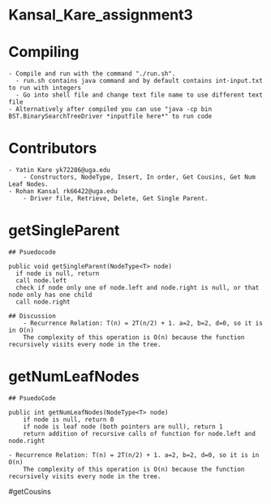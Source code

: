 # Kansal_Kare_assignment3

# Compiling

    - Compile and run with the command "./run.sh".
      - run.sh contains java command and by default contains int-input.txt to run with integers
      - Go into shell file and change text file name to use different text file
    - Alternatively after compiled you can use "java -cp bin BST.BinarySearchTreeDriver *inputfile here*" to run code

# Contributors
    - Yatin Kare yk72286@uga.edu
        - Constructors, NodeType, Insert, In order, Get Cousins, Get Num Leaf Nodes.
    - Rohan Kansal rk66422@uga.edu
        - Driver file, Retrieve, Delete, Get Single Parent.

# getSingleParent
    ## Psuedocode
    
    public void getSingleParent(NodeType<T> node)
      if node is null, return
      call node.left
      check if node only one of node.left and node.right is null, or that node only has one child
      call node.right

    ## Discussion
        - Recurrence Relation: T(n) = 2T(n/2) + 1. a=2, b=2, d=0, so it is in O(n)
        The complexity of this operation is O(n) because the function recursively visits every node in the tree.

# getNumLeafNodes
    ## PsuedoCode

    public int getNumLeafNodes(NodeType<T> node)
        if node is null, return 0
        if node is leaf node (both pointers are null), return 1
        return addition of recursive calls of function for node.left and node.right

    - Recurrence Relation: T(n) = 2T(n/2) + 1. a=2, b=2, d=0, so it is in O(n)
        The complexity of this operation is O(n) because the function recursively visits every node in the tree.

#getCousins


